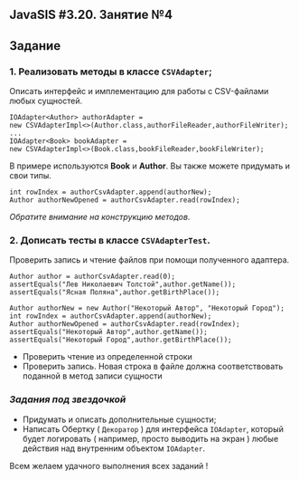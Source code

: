 ## JavaSIS #3.20. Занятие №4

## Задание

### 1. Реализовать методы в классе `CSVAdapter`;

Описать интерфейс и имплементацию для работы с CSV-файлами любых сущностей.

    IOAdapter<Author> authorAdapter =
    new CSVAdapterImpl<>(Author.class,authorFileReader,authorFileWriter);
    ...
    IOAdapter<Book> bookAdapter =
    new CSVAdapterImpl<>(Book.class,bookFileReader,bookFileWriter);

В примере используются **Book** и **Author**. Вы также можете придумать 
и свои типы.

    int rowIndex = authorCsvAdapter.append(authorNew);
    Author authorNewOpened = authorCsvAdapter.read(rowIndex);

_Обратите внимание на конструкцию методов._

### 2. Дописать тесты в классе `CSVAdapterTest`.
Проверить запись и чтение файлов при помощи полученного адаптера.

    Author author = authorCsvAdapter.read(0);
    assertEquals("Лев Николаевич Толстой",author.getName());
    assertEquals("Ясная Поляна",author.getBirthPlace());

    Author authorNew = new Author("Некоторый Автор", "Некоторый Город");
    int rowIndex = authorCsvAdapter.append(authorNew);
    Author authorNewOpened = authorCsvAdapter.read(rowIndex);
    assertEquals("Некоторый Автор",author.getName());
    assertEquals("Некоторый Город",author.getBirthPlace());

* Проверить чтение из определенной строки
* Проверить запись. Новая строка в файле должна соответствовать 
поданной в метод записи сущности

### _Задания под звездочкой_
* Придумать и описать дополнительные сущности;
* Написать Обертку ( `Декоратор` ) для интерфейса `IOAdapter`, 
который будет логировать ( например, просто выводить на экран ) 
любые действия над внутренним объектом `IOAdapter`.

Всем желаем удачного выполнения всех заданий !
